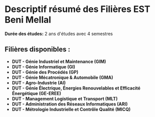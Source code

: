 # Descriptif résumé des Filières EST Beni Mellal

**Durée des études:** 2 ans d'études avec 4 semestres

## Filières disponibles :

- **DUT - Génie Industriel et Maintenance (GIM)**
- **DUT - Génie Informatique (GI)**
- **DUT - Génie des Procédés (GP)**
- **DUT - Génie Mécatronique & Automobile (GMA)**
- **DUT - Agro-Industrie (AI)**
- **DUT - Génie Électrique, Énergies Renouvelables et Efficacité Énergétique (GE-EREE)**
- **DUT - Management Logistique et Transport (MLT)**
- **DUT - Administration des Réseaux Informatiques (ARI)**
- **DUT - Métrologie Industrielle et Contrôle Qualité (MICQ)**
